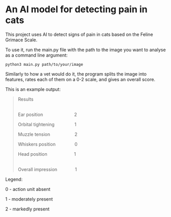 # An AI model for detecting pain in cats

This project uses AI to detect signs of pain in cats based on the Feline Grimace Scale.

To use it, run the main.py file with the path to the image you want to analyse as a command line argument:

```
python3 main.py path/to/your/image
```

Similarly to how a vet would do it, the program splits the image into features, rates each of them on a 0-2 scale, and gives an overall score.

This is an example output:

> Results
> <br><br>
> 
> Ear position&emsp;&emsp;&emsp;&emsp;&emsp;&emsp;&emsp;2
>
> Orbital tightening&emsp;&emsp;&emsp;&emsp;&ensp;1
>
> Muzzle tension&emsp;&emsp;&emsp;&emsp;&emsp;&ensp;2
>
> Whiskers position&emsp;&emsp;&emsp;&emsp;&nbsp;0
>
> Head position&emsp;&emsp;&emsp;&emsp;&emsp;&emsp;1
> <br><br>
>
> Overall impression&emsp;&emsp;&emsp;&emsp;1


Legend:

0 - action unit absent

1 - moderately present

2 - markedly present

